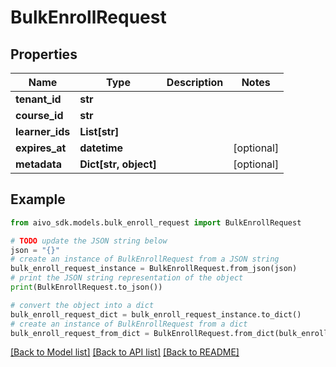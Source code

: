 # BulkEnrollRequest

## Properties

Name | Type | Description | Notes
------------ | ------------- | ------------- | -------------
**tenant_id** | **str** |  |
**course_id** | **str** |  |
**learner_ids** | **List[str]** |  |
**expires_at** | **datetime** |  | [optional]
**metadata** | **Dict[str, object]** |  | [optional]

## Example

```python
from aivo_sdk.models.bulk_enroll_request import BulkEnrollRequest

# TODO update the JSON string below
json = "{}"
# create an instance of BulkEnrollRequest from a JSON string
bulk_enroll_request_instance = BulkEnrollRequest.from_json(json)
# print the JSON string representation of the object
print(BulkEnrollRequest.to_json())

# convert the object into a dict
bulk_enroll_request_dict = bulk_enroll_request_instance.to_dict()
# create an instance of BulkEnrollRequest from a dict
bulk_enroll_request_from_dict = BulkEnrollRequest.from_dict(bulk_enroll_request_dict)
```

[[Back to Model list]](../README.md#documentation-for-models) [[Back to API list]](../README.md#documentation-for-api-endpoints) [[Back to README]](../README.md)
